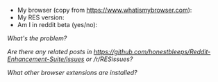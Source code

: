 <!--
Is RES broken?       Visit https://www.reddit.com/r/RESissues

Are you asking "how do I make RES do something"?     Visit https://www.reddit.com/r/Enhancement

Are you requesting a feature for RES?       Visit https://www.reddit.com/r/Enhancement

Are you reporting a security issue?      Visit https://www.reddit.com/message/compose?to=/r/Enhancement






Other questions?    Visit https://www.reddit.com/r/Enhancement
-->

- My browser (copy from https://www.whatismybrowser.com):
- My RES version:
- Am I in reddit beta (yes/no): 

*What's the problem?*



*Are there any related posts in https://github.com/honestbleeps/Reddit-Enhancement-Suite/issues or /r/RESissues?*



*What other browser extensions are installed?*
